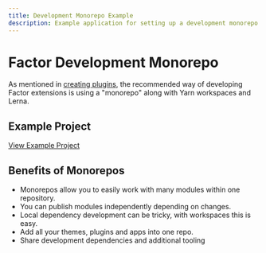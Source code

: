```yaml
---
title: Development Monorepo Example
description: Example application for setting up a development monorepo with Yarn workspaces
---
```


# Factor Development Monorepo

As mentioned in [creating plugins](./creating-plugins), the recommended way of developing Factor extensions is using a "monorepo" along with Yarn workspaces and Lerna. 

## Example Project

[View Example Project](https://github.com/fiction-com/factor-example-workspace-development)

## Benefits of Monorepos

- Monorepos allow you to easily work with many modules within one repository. 
- You can publish modules independently depending on changes.
- Local dependency development can be tricky, with workspaces this is easy.
- Add all your themes, plugins and apps into one repo.
- Share development dependencies and additional tooling
